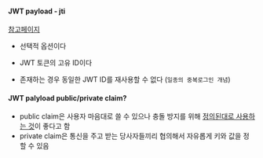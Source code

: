 #### JWT payload - jti  

[참고페이지](https://www.ibm.com/docs/ko/was-liberty/base?topic=uocpao2as-json-web-token-jwt-oauth-client-authorization-grants)

- 선택적 옵션이다

- JWT 토큰의 고유 ID이다
- 존재하는 경우 동일한 JWT ID를 재사용할 수 없다 (`일종의 중복로그인 개념`)

#### JWT palyload public/private claim?

- public claim은 사용자 마음대로 쓸 수 있으나 충돌 방지를 위해 [정의된대로 사용하는 것](https://www.iana.org/assignments/jwt/jwt.xhtml)이 좋다고 함
- private claim은 통신을 주고 받는 당사자들끼리 협의해서 자유롭게 키와 값을 정할 수 있음